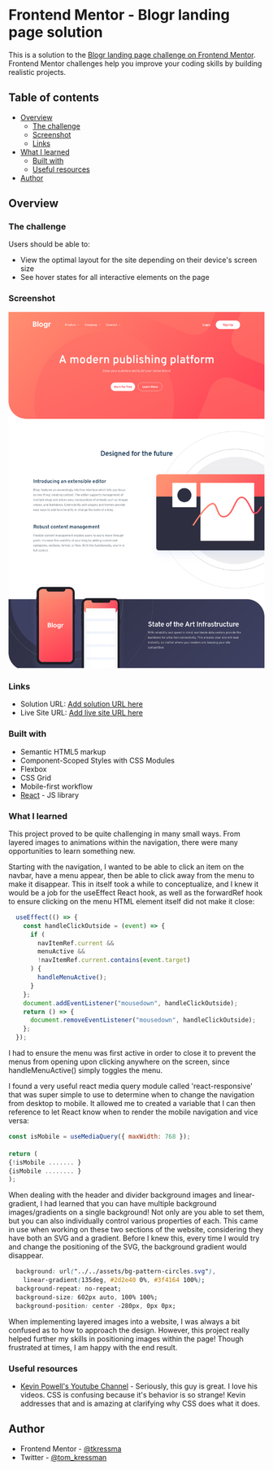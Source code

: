 # Frontend Mentor - Blogr landing page solution

This is a solution to the [Blogr landing page challenge on Frontend Mentor](https://www.frontendmentor.io/challenges/blogr-landing-page-EX2RLAApP). Frontend Mentor challenges help you improve your coding skills by building realistic projects. 

## Table of contents

- [Overview](#overview)
  - [The challenge](#the-challenge)
  - [Screenshot](#screenshot)
  - [Links](#links)
- [What I learned](#what-i-learned)
  - [Built with](#built-with)
  - [Useful resources](#useful-resources)
- [Author](#author)

## Overview

### The challenge

Users should be able to:

- View the optimal layout for the site depending on their device's screen size
- See hover states for all interactive elements on the page

### Screenshot

![plot](./blogr-screenshot-desktop.png)

### Links

- Solution URL: [Add solution URL here](https://your-solution-url.com)
- Live Site URL: [Add live site URL here](https://your-live-site-url.com)

### Built with

- Semantic HTML5 markup
- Component-Scoped Styles with CSS Modules
- Flexbox
- CSS Grid
- Mobile-first workflow
- [React](https://reactjs.org/) - JS library

### What I learned

This project proved to be quite challenging in many small ways. From layered images to animations within the navigation, there were many opportunities to learn something new.

Starting with the navigation, I wanted to be able to click an item on the navbar, have a menu appear, then be able to click away from the menu to make it disappear. This in itself
took a while to conceptualize, and I knew it would be a job for the useEffect React hook, as well as the forwardRef hook to 
ensure clicking on the menu HTML element itself did not make it close:

```js
  useEffect(() => {
    const handleClickOutside = (event) => {
      if (
        navItemRef.current &&
        menuActive &&
        !navItemRef.current.contains(event.target)
      ) {
        handleMenuActive();
      }
    };
    document.addEventListener("mousedown", handleClickOutside);
    return () => {
      document.removeEventListener("mousedown", handleClickOutside);
    };
  });
```

I had to ensure the menu was first active in order to close it to prevent the menus from opening upon clicking anywhere on the screen, since handleMenuActive() simply toggles the menu.

I found a very useful react media query module called 'react-responsive' that was super simple to use to determine when to change the navigation from desktop to mobile. It allowed me to created a variable that I can then reference to let React know
when to render the mobile navigation and vice versa: 
```js
const isMobile = useMediaQuery({ maxWidth: 768 });

return (
{!isMobile ....... }
{isMobile ........ }
);
```

When dealing with the header and divider background images and linear-gradient, I had learned that you can have multiple background images/gradients on a single background! Not only are you able to set them, but you can also individually control various properties of each. This came in use when working on these two sections of the website, considering they have both an SVG and a gradient. Before I knew this, every time I would try and change the positioning of the SVG, the background gradient would disappear.

```css
  background: url("../../assets/bg-pattern-circles.svg"),
    linear-gradient(135deg, #2d2e40 0%, #3f4164 100%);
  background-repeat: no-repeat;
  background-size: 602px auto, 100% 100%;
  background-position: center -280px, 0px 0px;
```

When implementing layered images into a website, I was always a bit confused as to how to approach the design. However, this project really helped further my skills in positioning images within the page! Though frustrated at times, I am happy with the end result.


### Useful resources

- [Kevin Powell's Youtube Channel](https://www.youtube.com/kevinpowell) - Seriously, this guy is great. I love his videos. CSS is confusing because it's behavior is so strange! Kevin addresses that and is amazing at clarifying why CSS does what it does.

## Author

- Frontend Mentor - [@tkressma](https://www.frontendmentor.io/profile/tkressma)
- Twitter - [@tom_kressman](https://www.twitter.com/tom_kressman)

